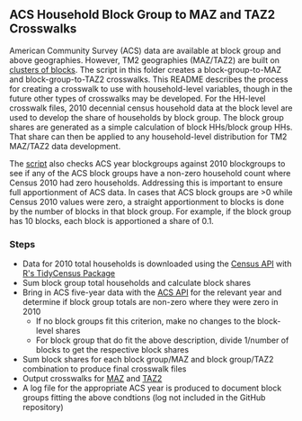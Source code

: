 ## ACS Household Block Group to MAZ and TAZ2 Crosswalks

American Community Survey (ACS) data are available at block group and above geographies. However, TM2 geographies (MAZ/TAZ2) are 
built on [clusters of blocks](https://github.com/BayAreaMetro/travel-model-two/blob/master/maz_taz/blocks_mazs_tazs_v2.2.csv). The script in this folder creates a block-group-to-MAZ and block-group-to-TAZ2 crosswalks.
This README describes the process for creating a crosswalk to use with household-level variables, though in the future
other types of crosswalks may be developed. For the HH-level crosswalk files, 2010 decennial census household data at 
the block level are used to develop the share of households by block group. The block group shares are generated as a 
simple calculation of block HHs/block group HHs. That share can then be applied to any household-level distribution for 
TM2 MAZ/TAZ2 data development. 

The [script](https://github.com/BayAreaMetro/travel-model-two/blob/master/maz_taz/crosswalks/Create%20Census%202010%20MAZ%20and%20TAZ%20shares%20of%20blockgroups.R) also checks ACS year blockgroups against 2010 blockgroups to see if any of the ACS block groups have a non-zero household count 
where Census 2010 had zero households. Addressing this is important to ensure full apportionment of ACS data. In cases 
that ACS block groups are >0 while Census 2010 values were zero, a straight apportionment to blocks is done
by the number of blocks in that block group. For example, if the block group has 10 blocks, each block is 
apportioned a share of 0.1.

### Steps

* Data for 2010 total households is downloaded using the [Census API](https://api.census.gov/data/2010.html) with [R's TidyCensus Package](https://walker-data.com/tidycensus/articles/basic-usage.html)
* Sum block group total households and calculate block shares
* Bring in ACS five-year data with the [ACS API](https://www.census.gov/data/developers/data-sets/acs-5year.2017.html) for the relevant year and determine if block group totals are non-zero where they were zero in 2010
  + If no block groups fit this criterion, make no changes to the block-level shares
  + For block group that do fit the above description, divide 1/number of blocks to get the respective block shares
* Sum block shares for each block group/MAZ and block group/TAZ2 combination to produce final crosswalk files
* Output crosswalks for [MAZ](https://github.com/BayAreaMetro/travel-model-two/blob/master/maz_taz/crosswalks/Census%202010%20hhs%20maz%20share%20of%20blockgroups.csv) and [TAZ2](https://github.com/BayAreaMetro/travel-model-two/blob/master/maz_taz/crosswalks/Census%202010%20hhs%20taz2%20share%20of%20blockgroups.csv)
* A log file for the appropriate ACS year is produced to document block groups fitting the above condtions (log not included in the GitHub repository)
